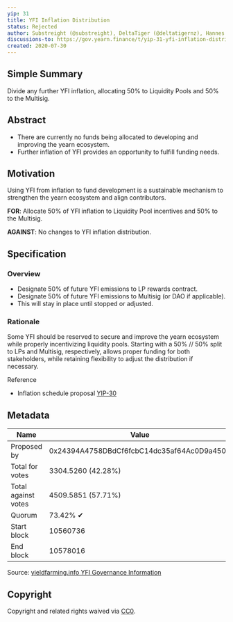 ```yaml
---
yip: 31
title: YFI Inflation Distribution
status: Rejected
author: Substreight (@substreight), DeltaTiger (@deltatigernz), Hannes Graah (@Graadient), Daryl Lau (@Daryllautk)
discussions-to: https://gov.yearn.finance/t/yip-31-yfi-inflation-distribution/1445
created: 2020-07-30
---
```


## Simple Summary

Divide any further YFI inflation, allocating 50% to Liquidity Pools and 50% to the Multisig.

## Abstract

- There are currently no funds being allocated to developing and improving the yearn ecosystem.
- Further inflation of YFI provides an opportunity to fulfill funding needs.

## Motivation

Using YFI from inflation to fund development is a sustainable mechanism to strengthen the yearn ecosystem and align contributors.

**FOR**: Allocate 50% of YFI inflation to Liquidity Pool incentives and 50% to the Multisig.

**AGAINST**: No changes to YFI inflation distribution.

## Specification

### Overview

- Designate 50% of future YFI emissions to LP rewards contract.
- Designate 50% of future YFI emissions to Multisig (or DAO if applicable).
- This will stay in place until stopped or adjusted.

### Rationale

Some YFI should be reserved to secure and improve the yearn ecosystem while properly incentivizing liquidity pools. Starting with a 50% // 50% split to LPs and Multisig, respectively, allows proper funding for both stakeholders, while retaining flexibility to adjust the distribution if necessary.

Reference

- Inflation schedule proposal [YIP-30](https://github.com/yearn/YIPS/blob/master/YIPS/yip-30.md)

## Metadata

| Name                | Value                                      |
| ------------------- | ------------------------------------------ |
| Proposed by         | 0x24394A4758DBdCf6fcbC14dc35af64Ac0D9a450A |
| Total for votes     | 3304.5260 (42.28%)                         |
| Total against votes | 4509.5851 (57.71%)                         |
| Quorum              | 73.42% ✔                                   |
| Start block         | 10560736                                   |
| End block           | 10578016                                   |

Source: [yieldfarming.info YFI Governance Information](https://yieldfarming.info/yearn/vote/)

## Copyright

Copyright and related rights waived via [CC0](https://creativecommons.org/publicdomain/zero/1.0/).

